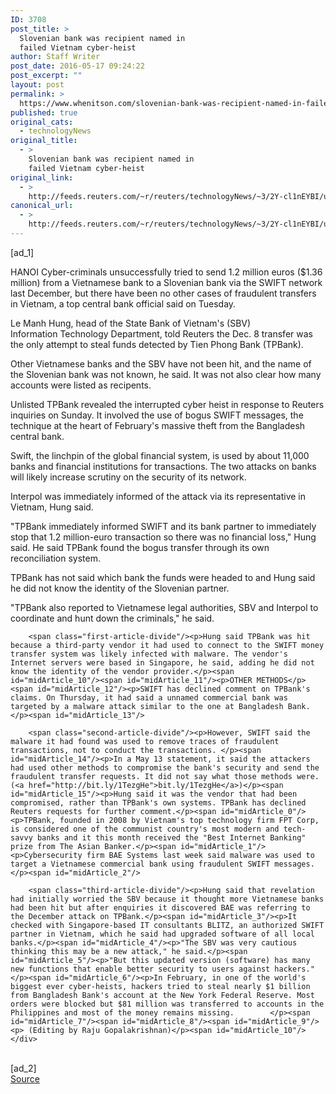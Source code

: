 ```yaml
---
ID: 3708
post_title: >
  Slovenian bank was recipient named in
  failed Vietnam cyber-heist
author: Staff Writer
post_date: 2016-05-17 09:24:22
post_excerpt: ""
layout: post
permalink: >
  https://www.whenitson.com/slovenian-bank-was-recipient-named-in-failed-vietnam-cyber-heist/
published: true
original_cats:
  - technologyNews
original_title:
  - >
    Slovenian bank was recipient named in
    failed Vietnam cyber-heist
original_link:
  - >
    http://feeds.reuters.com/~r/reuters/technologyNews/~3/2Y-cl1nEYBI/us-cyber-hesit-vietnam-idUSKCN0Y80B5
canonical_url:
  - >
    http://feeds.reuters.com/~r/reuters/technologyNews/~3/2Y-cl1nEYBI/us-cyber-hesit-vietnam-idUSKCN0Y80B5
---
```

 [ad_1]
<br><div id="articleText">
<span id="midArticle_start"/>

<span id="midArticle_0"/><span class="focusParagraph" readability="6"><p><span class="articleLocation">HANOI</span> Cyber-criminals unsuccessfully tried to send 1.2 million euros ($1.36 million) from a Vietnamese bank to a Slovenian bank via the SWIFT network last December, but there have been no other cases of fraudulent transfers in Vietnam, a top central bank official said on Tuesday.</p></span><span id="midArticle_1"/><p>Le Manh Hung, head of the State Bank of Vietnam's (SBV) Information Technology Department, told Reuters the Dec. 8 transfer was the only attempt to steal funds detected by Tien Phong Bank (TPBank). </p><span id="midArticle_2"/><p>Other Vietnamese banks and the SBV have not been hit, and the name of the Slovenian bank was not known, he said. It was not also clear how many accounts were listed as recipents.</p><span id="midArticle_3"/><p>Unlisted TPBank revealed the interrupted cyber heist in response to Reuters inquiries on Sunday. It involved the use of bogus SWIFT messages, the technique at the heart of February's massive theft from the Bangladesh central bank.</p><span id="midArticle_4"/><p>Swift, the linchpin of the global financial system, is used by about 11,000 banks and financial institutions for transactions. The two attacks on banks will likely increase scrutiny on the security of its network. </p><span id="midArticle_5"/><p>Interpol was immediately informed of the attack via its representative in Vietnam, Hung said. </p><span id="midArticle_6"/><p>"TPBank immediately informed SWIFT and its bank partner to immediately stop that 1.2 million-euro transaction so there was no financial loss," Hung said. He said TPBank found the bogus transfer through its own reconciliation system.</p><span id="midArticle_7"/><p>TPBank has not said which bank the funds were headed to and Hung said he did not know the identity of the Slovenian partner.</p><span id="midArticle_8"/><p>"TPBank also reported to Vietnamese legal authorities, SBV and Interpol to coordinate and hunt down the criminals," he said.</p><span id="midArticle_9"/>
        
        <span class="first-article-divide"/><p>Hung said TPBank was hit because a third-party vendor it had used to connect to the SWIFT money transfer system was likely infected with malware. The vendor's Internet servers were based in Singapore, he said, adding he did not know the identity of the vendor provider.</p><span id="midArticle_10"/><span id="midArticle_11"/><p>OTHER METHODS</p><span id="midArticle_12"/><p>SWIFT has declined comment on TPBank's claims. On Thursday, it had said a unnamed commercial bank was targeted by a malware attack similar to the one at Bangladesh Bank.</p><span id="midArticle_13"/>
        
        <span class="second-article-divide"/><p>However, SWIFT said the malware it had found was used to remove traces of fraudulent transactions, not to conduct the transactions. </p><span id="midArticle_14"/><p>In a May 13 statement, it said the attackers had used other methods to compromise the bank's security and send the fraudulent transfer requests. It did not say what those methods were. (<a href="http://bit.ly/1TezgHe">bit.ly/1TezgHe</a>)</p><span id="midArticle_15"/><p>Hung said it was the vendor that had been compromised, rather than TPBank's own systems. TPBank has declined Reuters requests for further comment.</p><span id="midArticle_0"/><p>TPBank, founded in 2008 by Vietnam's top technology firm FPT Corp, is considered one of the communist country's most modern and tech-savvy banks and it this month received the "Best Internet Banking" prize from The Asian Banker.</p><span id="midArticle_1"/><p>Cybersecurity firm BAE Systems last week said malware was used to target a Vietnamese commercial bank using fraudulent SWIFT messages.</p><span id="midArticle_2"/>
        
        <span class="third-article-divide"/><p>Hung said that revelation had initially worried the SBV because it thought more Vietnamese banks had been hit but after enquiries it discovered BAE was referring to the December attack on TPBank.</p><span id="midArticle_3"/><p>It checked with Singapore-based IT consultants BLITZ, an authorized SWIFT partner in Vietnam, which he said had upgraded software of all local banks.</p><span id="midArticle_4"/><p>"The SBV was very cautious thinking this may be a new attack," he said.</p><span id="midArticle_5"/><p>"But this updated version (software) has many new functions that enable better security to users against hackers."</p><span id="midArticle_6"/><p>In February, in one of the world's biggest ever cyber-heists, hackers tried to steal nearly $1 billion from Bangladesh Bank's account at the New York Federal Reserve. Most orders were blocked but $81 million was transferred to accounts in the Philippines and most of the money remains missing.        </p><span id="midArticle_7"/><span id="midArticle_8"/><span id="midArticle_9"/><p> (Editing by Raju Gopalakrishnan)</p><span id="midArticle_10"/></div>
<br>[ad_2]
<br><a href="http://feeds.reuters.com/~r/reuters/technologyNews/~3/2Y-cl1nEYBI/us-cyber-hesit-vietnam-idUSKCN0Y80B5">Source </a>